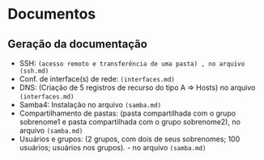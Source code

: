 # Documentos
## Geração da documentação
- SSH: `(acesso remoto e transferência de uma pasta) , no arquivo (ssh.md)`
- Conf. de interface(s) de rede: `(interfaces.md)`
- DNS:  (Criação de 5 registros de recurso do tipo A => Hosts) no arquivo `(interfaces.md)`
- Samba4: Instalação no arquivo `(samba.md)`
- Compartilhamento de pastas: (pasta compartilhada com o grupo sobrenome1 e  pasta compartilhada com o grupo sobrenome2), no arquivo `(samba.md)`
- Usuários e grupos: (2 grupos, com dois de seus sobrenomes;  100 usuários; usuários nos grupos). - no arquivo `(samba.md)`

